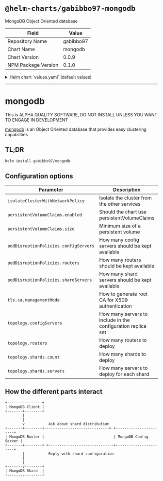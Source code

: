 # `@helm-charts/gabibbo97-mongodb`

MongoDB Object Oriented database

| Field               | Value     |
| ------------------- | --------- |
| Repository Name     | gabibbo97 |
| Chart Name          | mongodb   |
| Chart Version       | 0.0.9     |
| NPM Package Version | 0.1.0     |

<details>

<summary>Helm chart `values.yaml` (default values)</summary>

```yaml
nameOverride: ''
fullnameOverride: ''

# Images
images:
  database:
    repository: mongo
    tag: '4.0.6'
    pullPolicy: IfNotPresent
  tls:
    repository: debian
    tag: '9'
    pullPolicy: Always

# Topology configuration
topology:
  # How many config servers
  configServers: 3
  shards:
    # How many shards
    count: 1
    # How many servers for each shard
    servers: 3
  # How many routers
  routers: 2

# Do not allow clients to communicate directly with cluster members
isolateClusterWithNetworkPolicy: true

# Pod disruption policies
podDisruptionPolicies:
  configServers: 2
  shardServers: 2
  routers: 1

# TLS
tls:
  ca:
    # Choose between
    #   manual        TLS certificate generation is manual
    #   script        Use scripts to generate certificates
    managementMode: script

# Persistent volumes
persistentVolumeClaims:
  enabled: false
  size: 2Gi
```

</details>

---

# mongodb

This is ALPHA QUALITY SOFTWARE, DO NOT INSTALL UNLESS YOU WANT TO ENGAGE IN DEVELOPMENT

[mongodb](https://www.mongodb.com) is an Object Oriented database that provides easy clustering capabilities

## TL;DR

```bash
helm install gabibbo97/mongodb
```

## Configuration options

| Parameter                             | Description                                                  | Default  |
| ------------------------------------- | ------------------------------------------------------------ | :------: |
| `isolateClusterWithNetworkPolicy`     | Isolate the cluster from the other services                  |  `true`  |
| `persistentVolumeClaims.enabled`      | Should the chart use persistentVolumeClaims                  | `false`  |
| `persistentVolumeClaims.size`         | Minimum size of a persistent volume                          |  `2Gi`   |
| `podDisruptionPolicies.configServers` | How many config servers should be kept available             |   `2`    |
| `podDisruptionPolicies.routers`       | How many routers should be kept available                    |   `1`    |
| `podDisruptionPolicies.shardServers`  | How many shard servers should be kept available              |   `2`    |
| `tls.ca.managementMode`               | How to generate root CA for X509 authentication              | `script` |
| `topology.configServers`              | How many servers to include in the configuration replica set |   `3`    |
| `topology.routers`                    | How many routers to deploy                                   |   `2`    |
| `topology.shards.count`               | How many shards to deploy                                    |   `3`    |
| `topology.shards.servers`             | How many servers to deploy for each shard                    |   `3`    |

## How the different parts interact

```text
+----------------+
| MongoDB Client |
+-------+--------+
        |
        |
        v           Ask about shard distribution
+-------+--------+------------------------------> +-----------------------+
| MongoDB Router |                                | MongoDB Config Server |
+-------+--------+ <------------------------------+-----------------------+
        |           Reply with shard configuration
        |
        |
+-------v--------+
| MongoDB Shard  |
+----------------+
```
